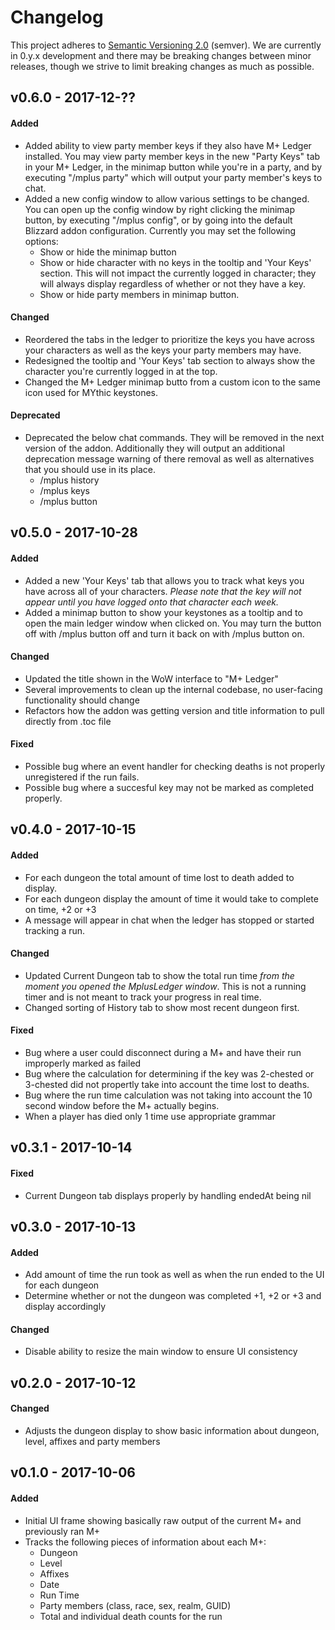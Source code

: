 # Changelog

This project adheres to [Semantic Versioning 2.0](http://semver.org/) (semver). We are 
currently in 0.y.x development and there may be breaking changes between minor releases, 
though we strive to limit breaking changes as much as possible.

## v0.6.0 - 2017-12-??

#### Added

- Added ability to view party member keys if they also have M+ Ledger installed. You may 
view party member keys in the new "Party Keys" tab in your M+ Ledger, in the minimap button while 
you're in a party, and by executing "/mplus party" which will output your party member's keys to chat.
- Added a new config window to allow various settings to be changed. You can open up the config window 
by right clicking the minimap button, by executing "/mplus config", or by going into the default 
Blizzard addon configuration. Currently you may set the following options:
  - Show or hide the minimap button
  - Show or hide character with no keys in the tooltip and 'Your Keys' section. This will not impact 
  the currently logged in character; they will always display regardless of whether or not they have 
  a key.
  - Show or hide party members in minimap button.

#### Changed

- Reordered the tabs in the ledger to prioritize the keys you have across your characters as 
well as the keys your party members may have.
- Redesigned the tooltip and 'Your Keys' tab section to always show the character you're currently 
logged in at the top.
- Changed the M+ Ledger minimap butto from a custom icon to the same icon used for MYthic keystones.

#### Deprecated

- Deprecated the below chat commands. They will be removed in the next version of the addon. 
Additionally they will output an additional deprecation message warning of there removal as well 
as alternatives that you should use in its place. 
  - /mplus history
  - /mplus keys
  - /mplus button

## v0.5.0 - 2017-10-28

#### Added

- Added a new 'Your Keys' tab that allows you to track what keys you have across all 
of your characters. *Please note that the key will not appear until you have logged onto 
that character each week.*
- Added a minimap button to show your keystones as a tooltip and to open the main ledger window when clicked on. You may turn the button off with /mplus button off and turn it back on with /mplus button on.

#### Changed

- Updated the title shown in the WoW interface to "M+ Ledger"
- Several improvements to clean up the internal codebase, no user-facing functionality should change
- Refactors how the addon was getting version and title information to pull directly from .toc file

#### Fixed

- Possible bug where an event handler for checking deaths is not properly unregistered if the run fails.
- Possible bug where a succesful key may not be marked as completed properly.

## v0.4.0 - 2017-10-15

#### Added

- For each dungeon the total amount of time lost to death added to display.
- For each dungeon display the amount of time it would take to complete on time, +2 or +3
- A message will appear in chat when the ledger has stopped or started tracking a run.

#### Changed

- Updated Current Dungeon tab to show the total run time *from the moment you opened
  the MplusLedger window*. This is not a running timer and is not meant to track 
  your progress in real time.
- Changed sorting of History tab to show most recent dungeon first.

#### Fixed

- Bug where a user could disconnect during a M+ and have their run 
  improperly marked as failed
- Bug where the calculation for determining if the key was 2-chested or 
  3-chested did not propertly take into account the time lost to deaths.
- Bug where the run time calculation was not taking into account the 10 
  second window before the M+ actually begins.
- When a player has died only 1 time use appropriate grammar

## v0.3.1 - 2017-10-14

#### Fixed

- Current Dungeon tab displays properly by handling endedAt being nil

## v0.3.0 - 2017-10-13

#### Added

- Add amount of time the run took as well as when the run ended to the UI for each dungeon
- Determine whether or not the dungeon was completed +1, +2 or +3 and display accordingly

#### Changed

- Disable ability to resize the main window to ensure UI consistency

## v0.2.0 - 2017-10-12

#### Changed

- Adjusts the dungeon display to show basic information about dungeon, level, affixes and party members

## v0.1.0 - 2017-10-06

#### Added

- Initial UI frame showing basically raw output of the current M+ and previously ran M+
- Tracks the following pieces of information about each M+:
  - Dungeon
  - Level
  - Affixes
  - Date
  - Run Time
  - Party members (class, race, sex, realm, GUID)
  - Total and individual death counts for the run
